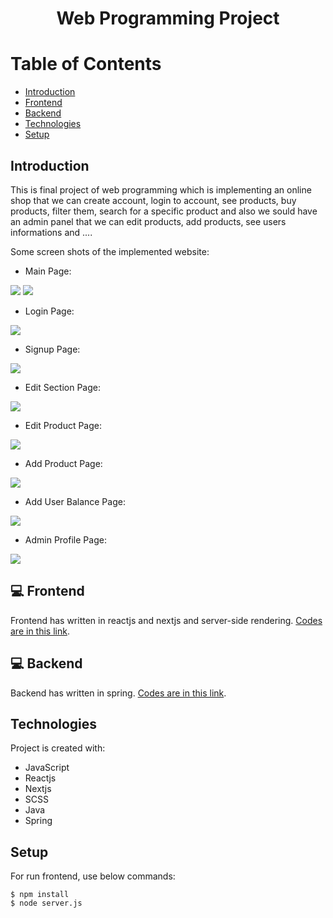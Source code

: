# <p align="center">Web Programming Project</p>

# Table of Contents
- [Introduction](https://github.com/mohammadtavakoli78/Web-Programming#introduction)
- [Frontend](https://github.com/mohammadtavakoli78/Web-Programming#-Frontend)
- [Backend](https://github.com/mohammadtavakoli78/Web-Programming#-Backend)
- [Technologies](https://github.com/mohammadtavakoli78/Web-Programming#technologies)
- [Setup](https://github.com/mohammadtavakoli78/Web-Programming#Setup)

## Introduction
This is final project of web programming which is implementing an online shop that we can create account, login to account, see products, buy products, filter them, search for a specific product and also we sould have an admin panel that we can edit products, add products, see users informations and ....<br>

Some screen shots of the implemented website:
* Main Page:<br>

![](https://github.com/mohammadtavakoli78/Web-Programming/blob/master/images/home.jpg)
![](https://github.com/mohammadtavakoli78/Web-Programming/blob/master/images/home2.jpg)

* Login Page:<br>

![](https://github.com/mohammadtavakoli78/Web-Programming/blob/master/images/login.jpg)

* Signup Page:<br>

![](https://github.com/mohammadtavakoli78/Web-Programming/blob/master/images/signup.jpg)

* Edit Section Page:<br>

![](https://github.com/mohammadtavakoli78/Web-Programming/blob/master/images/edit-section.jpg)

* Edit Product Page:<br>

![](https://github.com/mohammadtavakoli78/Web-Programming/blob/master/images/edit.jpg)


* Add Product Page:<br>

![](https://github.com/mohammadtavakoli78/Web-Programming/blob/master/images/create.jpg)


* Add User Balance Page:<br>

![](https://github.com/mohammadtavakoli78/Web-Programming/blob/master/images/balance.jpg)

* Admin Profile Page:<br>

![](https://github.com/mohammadtavakoli78/Web-Programming/blob/master/images/admin.jpg)

## 💻 Frontend
Frontend has written in reactjs and nextjs and server-side rendering. [Codes are in this link](https://github.com/mohammadtavakoli78/Web-Programming/tree/master/frontend).

## 💻 Backend
Backend has written in spring. [Codes are in this link](https://github.com/mohammadtavakoli78/Web-Programming/tree/master/backend).

## Technologies
Project is created with:
* JavaScript
* Reactjs
* Nextjs
* SCSS
* Java
* Spring


## Setup
For run frontend, use below commands:
```
$ npm install
$ node server.js
```
